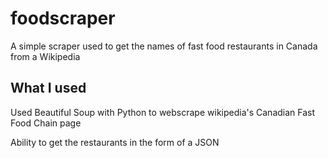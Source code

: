# foodscraper
A simple scraper used to get the names of fast food restaurants in Canada from a Wikipedia

## What I used
Used Beautiful Soup with Python to webscrape wikipedia's Canadian Fast Food Chain page

Ability to get the restaurants in the form of a JSON
